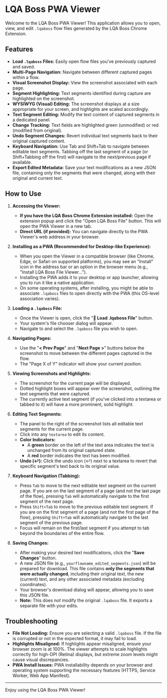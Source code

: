# LQA Boss PWA Viewer

Welcome to the LQA Boss PWA Viewer! This application allows you to open, view, and edit `.lqaboss` flow files generated by the LQA Boss Chrome Extension.

## Features

*   **Load `.lqaboss` Files:** Easily open flow files you've previously captured and saved.
*   **Multi-Page Navigation:** Navigate between different captured pages within a flow.
*   **Visual Screenshot Display:** View the screenshot associated with each page.
*   **Segment Highlighting:** Text segments identified during capture are highlighted on the screenshot.
*   **WYSIWYG (Visual) Editing:** The screenshot displays at a size appropriate for your screen, and highlights are scaled accordingly.
*   **Text Segment Editing:** Modify the text content of captured segments in a dedicated panel.
*   **Change Tracking:** Text fields are highlighted green (unmodified) or red (modified from original).
*   **Undo Segment Changes:** Revert individual text segments back to their original captured content.
*   **Keyboard Navigation:** Use Tab and Shift+Tab to navigate between editable text segments. Tabbing off the last segment of a page (or Shift+Tabbing off the first) will navigate to the next/previous page if available.
*   **Export Edited Metadata:** Save your text modifications as a new JSON file, containing only the segments that were changed, along with their original and current text.

## How to Use

1.  **Accessing the Viewer:**
    *   **If you have the LQA Boss Chrome Extension installed:** Open the extension popup and click the "Open LQA Boss File" button. This will open the PWA Viewer in a new tab.
    *   **Direct URL (if provided):** You can navigate directly to the PWA Viewer's web address in your browser.

2.  **Installing as a PWA (Recommended for Desktop-like Experience):**
    *   When you open the Viewer in a compatible browser (like Chrome, Edge, or Safari on supported platforms), you may see an "Install" icon in the address bar or an option in the browser menu (e.g., "Install LQA Boss File Viewer...").
    *   Installing the PWA adds it to your desktop or app launcher, allowing you to run it like a native application.
    *   On some operating systems, after installing, you might be able to associate `.lqaboss` files to open directly with the PWA (this OS-level association varies).

3.  **Loading a `.lqaboss` File:**
    *   Once the Viewer is open, click the "**📂 Load .lqaboss File**" button.
    *   Your system's file chooser dialog will appear.
    *   Navigate to and select the `.lqaboss` file you wish to open.

4.  **Navigating Pages:**
    *   Use the "**< Prev Page**" and "**Next Page >**" buttons below the screenshot to move between the different pages captured in the flow.
    *   The "Page X of Y" indicator will show your current position.

5.  **Viewing Screenshots and Highlights:**
    *   The screenshot for the current page will be displayed.
    *   Dotted highlight boxes will appear over the screenshot, outlining the text segments that were captured.
    *   The currently active text segment (if you've clicked into a textarea or tabbed to it) will have a more prominent, solid highlight.

6.  **Editing Text Segments:**
    *   The panel to the right of the screenshot lists all editable text segments for the current page.
    *   Click into any `textarea` to edit its content.
    *   **Color Indicators:**
        *   A **green** border on the left of the text area indicates the text is unchanged from its original captured state.
        *   A **red** border indicates the text has been modified.
    *   **Undo (↩️):** Click the undo icon (↩️) next to a textarea to revert that specific segment's text back to its original value.

7.  **Keyboard Navigation (Tabbing):**
    *   Press `Tab` to move to the next editable text segment on the current page. If you are on the last segment of a page (and not the last page of the flow), pressing `Tab` will automatically navigate to the first segment of the next page.
    *   Press `Shift+Tab` to move to the previous editable text segment. If you are on the first segment of a page (and not the first page of the flow), pressing `Shift+Tab` will automatically navigate to the last segment of the previous page.
    *   Focus will remain on the first/last segment if you attempt to tab beyond the boundaries of the entire flow.

8.  **Saving Changes:**
    *   After making your desired text modifications, click the "**Save Changes**" button.
    *   A new JSON file (e.g., `yourflowname_edited_segments.json`) will be prepared for download. This file contains **only the segments that were actually changed**, including their original text, the new (current) text, and any other associated metadata (excluding coordinates).
    *   Your browser's download dialog will appear, allowing you to save this JSON file.
    *   **Note:** This does *not* modify the original `.lqaboss` file. It exports a separate file with your edits.

## Troubleshooting

*   **File Not Loading:** Ensure you are selecting a valid `.lqaboss` file. If the file is corrupted or not in the expected format, it may fail to load.
*   **Highlights Misaligned:** If highlights appear misaligned, ensure your browser zoom is at 100%. The viewer attempts to scale highlights correctly for high-DPI (Retina) displays, but extreme zoom levels might cause visual discrepancies.
*   **PWA Install Issues:** PWA installability depends on your browser and operating system supporting the necessary features (HTTPS, Service Worker, Web App Manifest).

---

Enjoy using the LQA Boss PWA Viewer!
